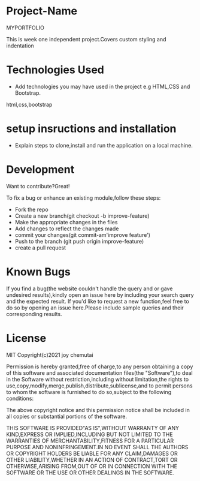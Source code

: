 # Project-Name
   MYPORTFOLIO

  This is week one independent project.Covers custom styling and indentation

# Technologies Used

 * Add technologies  you may have used in the project e.g HTML,CSS and Bootstrap.
  
  html,css,bootstrap

# setup insructions and installation
 
  * Explain steps to clone,install and run the application on a local machine.

# Development 
 Want to contribute?Great!

 To fix a bug or enhance an existing module,follow these steps:
  
   * Fork the repo
   * Create a new branch(git checkout -b improve-feature)
   * Make the appropriate changes in the files
   * Add changes to reflect the changes made
   * commit your changes(git commit-am'improve feature')
   * Push to the branch (git push origin improve-feature)
   * create a pull request

# Known Bugs
  
  If you find a bug(the website couldn't handle the query and or gave undesired results),kindly open an issue here by including your search query and the expected result.
  If you'd like to request a new function,feel free to do so by opening an issue here.Please include sample queries and their corresponding results.

# License
MIT Copyright(c)2021 joy chemutai

 Permission is hereby granted,free of charge,to any person obtaining a copy of this software and associated documentation files(the "Software"),to deal in the Software without restriction,including without limitation,the rights to use,copy,modify,merge,publish,distribute,sublicense,and to permit persons to whom the software is furnished to do so,subject to the following conditions:

 The above copyright notice and this permission notice shall be included in all copies or substantial portions of the software.

 THIS SOFTWARE IS PROVIDED"AS IS",WITHOUT WARRANTY OF ANY KIND,EXPRESS OR IMPLIED,INCLUDING BUT NOT LIMITED TO THE WARRANTIES OF MERCHANTABILITY,FITNESS FOR A PARTICULAR PURPOSE AND NONINFRINGEMENT.IN NO EVENT SHALL THE AUTHORS OR COPYRIGHT HOLDERS BE LIABLE FOR ANY CLAIM,DAMAGES OR OTHER LIABILITY,WHETHER IN AN ACTION OF CONTRACT,TORT OR OTHERWISE,ARISING FROM,OUT OF OR IN CONNECTION WITH THE SOFTWARE OR THE USE OR OTHER DEALINGS IN THE SOFTWARE.
